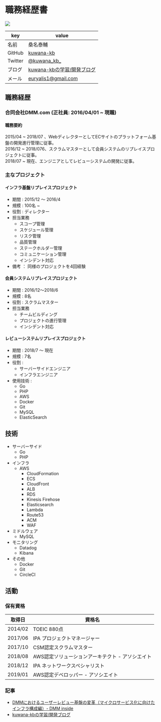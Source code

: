 
# 職務経歴書

<img src=“./profile.jpeg” width=“200px” />

|key|value|
|----|----|
|名前|桑名泰輔|
|GitHub|[kuwana-kb](https://github.com/kuwana-kb)|
|Twitter|[@kuwana_kb_](https://twitter.com/kuwana_kb_)
|ブログ|[kuwana-kbの学習/開発ブログ](https://kuwana-kb.hatenablog.com/)
|メール|euryalis1@gmail.com|

## 職務経歴
### 合同会社DMM.com (正社員: 2016/04/01 ~ 現職)

#### 職務要約
2015/04 ~ 2018/07 、WebディレクターとしてECサイトのプラットフォーム基盤の開発進行管理に従事。<br>
2016/12 ~ 2018/076、スクラムマスターとして会員システムのリプレイスプロジェクトに従事。<br>
2018/07 ~ 現在、エンジニアとしてレビューシステムの開発に従事。

### 主なプロジェクト
#### インフラ基盤リプレイスプロジェクト
- 期間 : 2015/12 ～ 2016/4
- 規模 : 100名 ~
- 役割 : ディレクター
- 担当業務
	- スコープ管理
	- スケジュール管理
	- リスク管理
	- 品質管理
	- ステークホルダー管理
	- コミュニケーション管理
	- インシデント対応
- 備考 ： 同様のプロジェクトを4回経験

#### 会員システムリプレイスプロジェクト
- 期間 : 2016/12～2018/6
- 規模 : 8名
- 役割 : スクラムマスター
- 担当業務
	- チームビルディング
	- プロジェクトの進行管理
	- インシデント対応

#### レビューシステムリプレイスプロジェクト
- 期間 : 2018/7 ～ 現在
- 規模 : 7名
- 役割 :
	- サーバーサイドエンジニア
	- インフラエンジニア
- 使用技術 :
	- Go
	- PHP
	- AWS
	- Docker
	- Git
	- MySQL
	- ElasticSearch

## 技術
- サーバーサイド
	- Go
	- PHP
- インフラ
	- AWS
		- CloudFormation
		- ECS
		- CloudFront
		- ALB
		- RDS
		- Kinesis Firehose
		- Elasticsearch
		- Lambda
		- Route53
		- ACM
		- WAF
- ミドルウェア
	- MySQL
- モニタリング
	- Datadog
	- Kibana
- その他
	- Docker
	- Git
	- CircleCI

## 活動
### 保有資格
|取得日|資格名|
|----|----|
|2014/02|TOEIC 880点|
|2017/06|IPA プロジェクトマネージャー|
|2017/10|CSM認定スクラムマスター|
|2018/08|AWS認定ソリューションアーキテクト - アソシエイト|
|2018/12|IPA ネットワークスペシャリスト|
|2019/01|AWS認定デベロッパー - アソシエイト|

### 記事
* [DMMにおけるユーザーレビュー基盤の変革（マイクロサービス化に向けたインフラ構成編）- DMM inside](https://inside.dmm.com/entry/2019/03/11/review-infrastructure)
* [kuwana-kbの学習/開発ブログ](https://kuwana-kb.hatenablog.com/)
